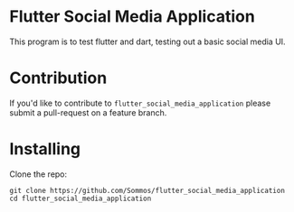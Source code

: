 # Flutter Social Media Application

This program is to test flutter and dart, testing out a basic social media UI.

# Contribution 

If you'd like to contribute to `flutter_social_media_application` please submit a pull-request on a feature branch.

# Installing

Clone the repo:

    git clone https://github.com/Sommos/flutter_social_media_application
    cd flutter_social_media_application